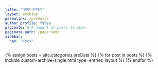 ```yaml
---
title: "데이터전처리"
layout: archive
permalink: /preData/
author_profile: false
paginate: 5 # amount of posts to show
paginate_path: /page:num/
sidebar:
  nav: "docs"
---
```

<!-- 카테고리가 동일분류로 된것 만큼 루프 -->
{% assign posts = site.categories.preData %}
  {% for post in posts %}
    {% include custom-archive-single.html type=entries_layout %}
  {% endfor %}
  
